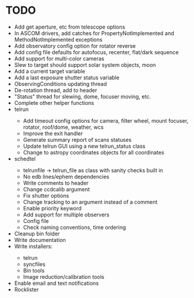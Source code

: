 # TODO
<ul>
<li>Add get aperture, etc from telescope options</li>
<li>In ASCOM drivers, add catches for PropertyNotImplemented and MethodNotImplemented exceptions</li>
<li>Add observatory config option for rotator reverse</li>
<li>Add config file defaults for autofocus, recenter, flat/dark sequence</li>
<li>Add support for multi-color cameras</li>
<li>Slew to target should support solar system objects, moon</li>
<li>Add a current target variable</li>
<li>Add a last exposure shutter status variable</li>
<li>ObservingConditions updating thread</li>
<li>De-rotation thread, add to header</li>
<li>"Status" thread for slewing, dome, focuser moving, etc.</li>
<li>Complete other helper functions</li>

<li>telrun</li>
    <ul>
    <li>Add timeout config options for camera, filter wheel, mount focuser, rotator, roof/dome, weather, wcs</li>
    <li>Improve the exit handler</li>
    <li>Generate summary report of scans statuses</li>
    <li>Update telrun GUI using a new telrun_status class</li>
    <li>Change to astropy coordinates objects for all coordinates</li>
    </ul>

<li>schedtel</li>
    <ul>
    <li>telrunfile -> telrun_file as class with sanity checks built in</li>
    <li>No edb lines/ephem dependencies</li>
    <li>Write comments to header</li>
    <li>Change ccdcalib argument</li>
    <li>Fix shutter options</li>
    <li>Change tracking to an argument instead of a comment</li>
    <li>Enable priority keyword</li>
    <li>Add support for multiple observers</li>
    <li>Config file</li>
    <li>Check naming conventions, time ordering</li>
    </ul>

<li>Cleanup bin folder</li>

<li>Write documentation</li>

<li>Write installers:</li>
    <ul>
    <li>telrun</li>
    <li>syncfiles</li>
    <li>Bin tools</li>
    <li>Image reduction/calibration tools</li>
    </ul>

<li>Enable email and text notifications</li>
<li>Rocklister</li>
</ul>